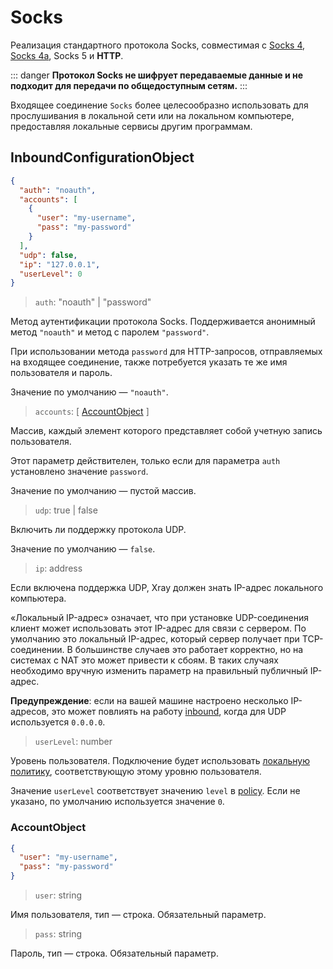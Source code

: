# Socks

Реализация стандартного протокола Socks, совместимая с [Socks 4](http://ftp.icm.edu.pl/packages/socks/socks4/SOCKS4.protocol), [Socks 4a](https://ftp.icm.edu.pl/packages/socks/socks4/SOCKS4A.protocol), Socks 5 и **HTTP**.

::: danger
**Протокол Socks не шифрует передаваемые данные и не подходит для передачи по общедоступным сетям.**
:::

Входящее соединение `Socks` более целесообразно использовать для прослушивания в локальной сети или на локальном компьютере, предоставляя локальные сервисы другим программам.

## InboundConfigurationObject

```json
{
  "auth": "noauth",
  "accounts": [
    {
      "user": "my-username",
      "pass": "my-password"
    }
  ],
  "udp": false,
  "ip": "127.0.0.1",
  "userLevel": 0
}
```

> `auth`: "noauth" | "password"

Метод аутентификации протокола Socks. Поддерживается анонимный метод `"noauth"`  и метод с паролем `"password"`.

При использовании метода `password` для HTTP-запросов, отправляемых на входящее соединение, также потребуется указать те же имя пользователя и пароль.

Значение по умолчанию — `"noauth"`.

> `accounts`: \[ [AccountObject](#accountobject) \]

Массив, каждый элемент которого представляет собой учетную запись пользователя.

Этот параметр действителен, только если для параметра `auth` установлено значение `password`.

Значение по умолчанию — пустой массив.

> `udp`: true | false

Включить ли поддержку протокола UDP.

Значение по умолчанию — `false`.

> `ip`: address

Если включена поддержка UDP, Xray должен знать IP-адрес локального компьютера.

«Локальный IP-адрес» означает, что при установке UDP-соединения клиент может использовать этот IP-адрес для связи с сервером. По умолчанию это локальный IP-адрес, который сервер получает при TCP-соединении. В большинстве случаев это работает корректно, но на системах с NAT это может привести к сбоям. В таких случаях необходимо вручную изменить параметр на правильный публичный IP-адрес.

**Предупреждение**: если на вашей машине настроено несколько IP-адресов, это может повлиять на работу [inbound](../inbound.md#inboundobject), когда для UDP используется `0.0.0.0`.


> `userLevel`: number

Уровень пользователя. Подключение будет использовать [локальную политику](../policy.md#levelpolicyobject), соответствующую этому уровню пользователя.

Значение `userLevel` соответствует значению `level` в [policy](../policy.md#policyobject). Если не указано, по умолчанию используется значение `0`.

### AccountObject

```json
{
  "user": "my-username",
  "pass": "my-password"
}
```

> `user`: string

Имя пользователя, тип — строка. Обязательный параметр.

> `pass`: string

Пароль, тип — строка. Обязательный параметр.
